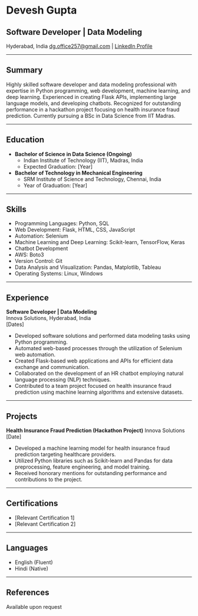 # Devesh Gupta
## Software Developer | Data Modeling
Hyderabad, India
[dg.office257@gmail.com](mailto:dg.office257@gmail.com) | [LinkedIn Profile](https://www.linkedin.com/in/devesh-gupta-Data-Science/)

---

## Summary
Highly skilled software developer and data modeling professional with expertise in Python programming, web development, machine learning, and deep learning. Experienced in creating Flask APIs, implementing large language models, and developing chatbots. Recognized for outstanding performance in a hackathon project focusing on health insurance fraud prediction. Currently pursuing a BSc in Data Science from IIT Madras.

---

## Education
- **Bachelor of Science in Data Science (Ongoing)**
  - Indian Institute of Technology (IIT), Madras, India
  - Expected Graduation: [Year]
- **Bachelor of Technology in Mechanical Engineering**
  - SRM Institute of Science and Technology, Chennai, India
  - Year of Graduation: [Year]

---

## Skills
- Programming Languages: Python, SQL
- Web Development: Flask, HTML, CSS, JavaScript
- Automation: Selenium
- Machine Learning and Deep Learning: Scikit-learn, TensorFlow, Keras
- Chatbot Development
- AWS: Boto3
- Version Control: Git
- Data Analysis and Visualization: Pandas, Matplotlib, Tableau
- Operating Systems: Linux, Windows

---

## Experience
**Software Developer | Data Modeling**  
Innova Solutions, Hyderabad, India  
[Dates]

- Developed software solutions and performed data modeling tasks using Python programming.
- Automated web-based processes through the utilization of Selenium web automation.
- Created Flask-based web applications and APIs for efficient data exchange and communication.
- Collaborated on the development of an HR chatbot employing natural language processing (NLP) techniques.
- Contributed to a team project focused on health insurance fraud prediction using machine learning algorithms and extensive datasets.

---

## Projects
**Health Insurance Fraud Prediction (Hackathon Project)**
Innova Solutions  
[Date]

- Developed a machine learning model for health insurance fraud prediction targeting healthcare providers.
- Utilized Python libraries such as Scikit-learn and Pandas for data preprocessing, feature engineering, and model training.
- Received honorary mentions for outstanding performance and contributions to the project.

---

## Certifications
- [Relevant Certification 1]
- [Relevant Certification 2]

---

## Languages
- English (Fluent)
- Hindi (Native)

---

## References
Available upon request
